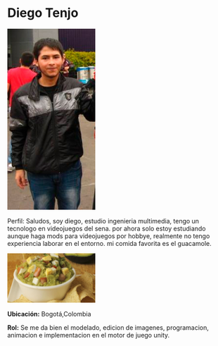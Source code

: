 <h1>Diego Tenjo</h1>

<img src="Diego Tenjo/Diego T.jpg" width="200"/>

<p>Perfil:
Saludos, soy diego, estudio ingenieria multimedia, tengo un tecnologo en videojuegos del sena. por ahora solo estoy estudiando aunque haga mods para videojuegos por hobbye, realmente no tengo experiencia laborar en el entorno. mi comida favorita es el guacamole.</p>

<img src="Diego/Comida Fav-Guacamole.jpg" width="200"/>

<p><b>Ubicación:</b> Bogotá,Colombia</p>

<p><b>Rol:</b> Se me da bien el modelado, edicion de imagenes, programacion, animacion e implementacion en el motor de juego unity.</p>